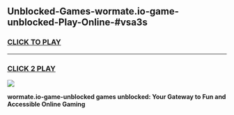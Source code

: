 
## Unblocked-Games-wormate.io-game-unblocked-Play-Online-#vsa3s
<h3>
<a href="https://premium.freeplayer.one?title=wormate.io-game-unblocked&ref=27F">CLICK TO PLAY</a></h3>
<hr>

<h3>
<a href="https://premium.freeplayer.one?title=wormate.io-game-unblocked&ref=27F">CLICK 2 PLAY</a>
  
</h3>

<a href="https://premium.freeplayer.one?title=wormate.io-game-unblocked&ref=27F"><img src="https://clearcache.store/games.png"></a>


**wormate.io-game-unblocked games unblocked: Your Gateway to Fun and Accessible Online Gaming**
